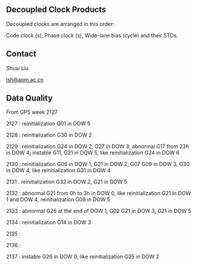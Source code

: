 ## Decoupled Clock Products

Decoupled clocks are arranged in this order:

Code clock (s),	Phase clock (s), 	Wide-lane bias (cycle) and their STDs.





## Contact

Shuai Liu

lsh@apm.ac.cn



## Data Quality

From GPS week 2127

2127 : reinitialization G01 in DOW 5

2128 : reinitialization G30 in DOW 2

2129 : reinitialization G24 in DOW 2, G27 in DOW 3; abnormal G17 from 23h in DOW 4; instable G11, G21 in DOW 5, like reinitialization G24 in DOW 6

2130 : reinitialization G06 in DOW 1, G21 in DOW 2, G07 G09 in DOW 3, G30  in DOW 4, like reinitialization G31 in DOW 4

2131 : reinitialization G32 in DOW 2, G21 in DOW 5

2132 : abnormal G21 from 0h to 3h in DOW 0, like reinitialization G21 in DOW 1 and DOW 4, reinitialization G08 in DOW 5

2133 : abnormal G26 at the end of DOW 1, G02 G21 in DOW 3, G21 in DOW 5

2134 : reinitialization G14 in DOW 3

2135 : 

2136 : 

2137 : instable G26 in DOW 0, like reinitialization G25 in DOW 2